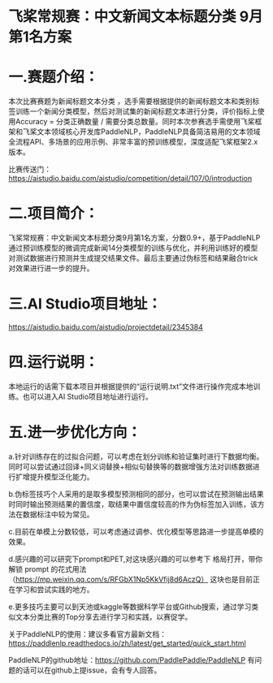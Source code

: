 # 飞桨常规赛：中文新闻文本标题分类 9月第1名方案

# 一.赛题介绍：

本次比赛赛题为新闻标题文本分类 ，选手需要根据提供的新闻标题文本和类别标签训练一个新闻分类模型，然后对测试集的新闻标题文本进行分类，评价指标上使用Accuracy = 分类正确数量 / 需要分类总数量。同时本次参赛选手需使用飞桨框架和飞桨文本领域核心开发库PaddleNLP，PaddleNLP具备简洁易用的文本领域全流程API、多场景的应用示例、非常丰富的预训练模型，深度适配飞桨框架2.x版本。

比赛传送门：https://aistudio.baidu.com/aistudio/competition/detail/107/0/introduction

# 二.项目简介：

飞桨常规赛：中文新闻文本标题分类9月第1名方案，分数0.9+，基于PaddleNLP通过预训练模型的微调完成新闻14分类模型的训练与优化，并利用训练好的模型对测试数据进行预测并生成提交结果文件。最后主要通过伪标签和结果融合trick对效果进行进一步的提升。

# 三.AI Studio项目地址：

https://aistudio.baidu.com/aistudio/projectdetail/2345384

# 四.运行说明：

本地运行的话需下载本项目并根据提供的“运行说明.txt”文件进行操作完成本地训练。也可以进入AI Studio项目地址进行运行。

# 五.进一步优化方向：

a.针对训练存在的过拟合问题，可以考虑在划分训练和验证集时进行下数据均衡。同时可以尝试通过回译+同义词替换+相似句替换等的数据增强方法对训练数据进行扩增提升模型泛化能力。

b.伪标签技巧个人采用的是取多模型预测相同的部分，也可以尝试在预测输出结果时同时输出预测结果的置信度，取结果中置信度较高的作为伪标签加入训练，该方法在数据标注中较为常见。

c.目前在单模上分数较低，可以考虑通过调参、优化模型等思路进一步提高单模的效果。

d.感兴趣的可以研究下prompt和PET,对这块感兴趣的可以参考下 格局打开，带你解锁 prompt 的花式用法（https://mp.weixin.qq.com/s/RFGbX1Np5KkVfij8d6AczQ）
这块也是目前正在学习和尝试实践的地方。

e.更多技巧主要可以到天池或kaggle等数据科学平台或Github搜索，通过学习类似文本分类比赛的Top分享去进行学习和实践，以赛促学。

关于PaddleNLP的使用：建议多看官方最新文档：https://paddlenlp.readthedocs.io/zh/latest/get_started/quick_start.html

PaddleNLP的github地址：https://github.com/PaddlePaddle/PaddleNLP 有问题的话可以在github上提issue，会有专人回答。
